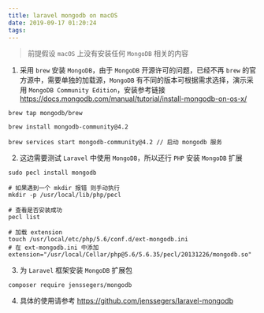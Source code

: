 ```yaml
---
title: laravel mongodb on macOS
date: 2019-09-17 01:20:24
tags:
---
```


> 前提假设 `macOS` 上没有安装任何 `MongoDB` 相关的内容

1. 采用 `brew` 安装 `MongoDB`，由于 `MongoDB` 开源许可的问题，已经不再 `brew` 的官方源中，需要单独的加载源，`MongoDB` 有不同的版本可根据需求选择，演示采用 `MongoDB Community Edition`，安装参考链接 https://docs.mongodb.com/manual/tutorial/install-mongodb-on-os-x/

```
brew tap mongodb/brew

brew install mongodb-community@4.2

brew services start mongodb-community@4.2 // 启动 mongodb 服务

```

2. 这边需要测试 `Laravel` 中使用 `MongoDB`，所以还行 `PHP` 安装 `MongoDB` 扩展 

```
sudo pecl install mongodb

# 如果遇到一个 mkdir 报错 则手动执行  
mkdir -p /usr/local/lib/php/pecl

# 查看是否安装成功
pecl list 

# 加载 extension
touch /usr/local/etc/php/5.6/conf.d/ext-mongodb.ini
# 在 ext-mongodb.ini 中添加
extension="/usr/local/Cellar/php@5.6/5.6.35/pecl/20131226/mongodb.so"
```

3. 为 `Laravel` 框架安装 `MongoDB` 扩展包

```
composer require jenssegers/mongodb
```

4. 具体的使用请参考 https://github.com/jenssegers/laravel-mongodb